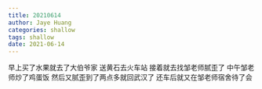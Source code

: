 ```yaml
---
title: 20210614
author: Jaye Huang
categories: shallow
tags: shallow
date: 2021-06-14
---
```


早上买了水果就去了大伯爷家
送黄石去火车站
接着就去找邹老师腻歪了
中午邹老师炒了鸡蛋饭
然后又腻歪到了两点多就回武汉了
还车后就又在邹老师宿舍待了会

